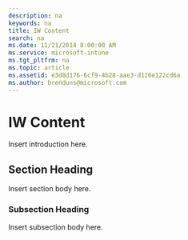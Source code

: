 ```yaml
---
description: na
keywords: na
title: IW Content
search: na
ms.date: 11/21/2014 8:00:00 AM
ms.service: microsoft-intune
ms.tgt_pltfrm: na
ms.topic: article
ms.assetid: e3d8d176-6cf9-4b28-aae3-d126e122cd6a
ms.author: brenduns@microsoft.com
---
```

# IW Content
Insert introduction here.

## Section Heading
Insert section body here.

### Subsection Heading
Insert subsection body here.

